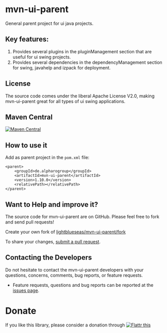 # mvn-ui-parent

General parent project for ui java projects.

## Key features:

1. Provides several plugins in the pluginManagement section that are useful for ui swing projects.
2. Provides several dependencies in the dependencyManagement section for swing, javahelp and izpack for deployment.

## License

The source code comes under the liberal Apache License V2.0, making mvn-ui-parent great for all types of ui swing applications.

## Maven Central

[![Maven Central](https://maven-badges.herokuapp.com/maven-central/de.alpharogroup/mvn-ui-parent/badge.svg)](https://maven-badges.herokuapp.com/maven-central/de.alpharogroup/mvn-ui-parent)

## How to use it

Add as parent project in the `pom.xml` file:

	<parent>
		<groupId>de.alpharogroup</groupId>
		<artifactId>mvn-ui-parent</artifactId>
		<version>1.10.0</version>
		<relativePath></relativePath>
	</parent>	

## Want to Help and improve it? ###

The source code for mvn-ui-parent are on GitHub. Please feel free to fork and send pull requests!

Create your own fork of [lightblueseas/mvn-ui-parent/fork](https://github.com/lightblueseas/mvn-ui-parent/fork)

To share your changes, [submit a pull request](https://github.com/lightblueseas/mvn-ui-parent/pull/new/master).

## Contacting the Developers

Do not hesitate to contact the mvn-ui-parent developers with your questions, concerns, comments, bug reports, or feature requests.
- Feature requests, questions and bug reports can be reported at the [issues page](https://github.com/lightblueseas/mvn-ui-parent/issues).

# Donate

If you like this library, please consider a donation through 
<a href="https://flattr.com/submit/auto?fid=r7vp62&url=https%3A%2F%2Fgithub.com%2Flightblueseas%2Fmvn-ui-parent" target="_blank">
<img src="http://button.flattr.com/flattr-badge-large.png" alt="Flattr this" title="Flattr this" border="0">
</a>
